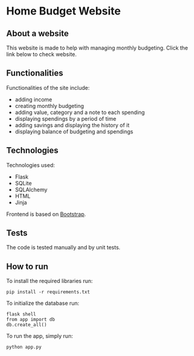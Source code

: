 # Home Budget Website

## About a website

This website is made to help with managing monthly budgeting. Click the link below to check website.

## Functionalities

Functionalities of the site include:
- adding income
- creating monthly budgeting
- adding value, category and a note to each spending
- displaying spendings by a period of time
- adding savings and displaying the history of it
- displaying balance of budgeting and spendings

## Technologies

Technologies used:
- Flask
- SQLite
- SQLAlchemy
- HTML
- Jinja

Frontend is based on [Bootstrap](https://getbootstrap.com/).

## Tests

The code is tested manually and by unit tests.

## How to run
To install the required libraries run:

```
pip install -r requirements.txt
```

To initialize the database run:
```
flask shell
from app import db
db.create_all()
```

To run the app, simply run:
```
python app.py
```
